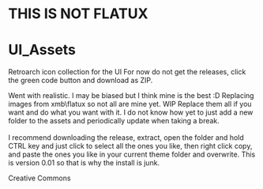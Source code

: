 # THIS IS NOT FLATUX
# UI_Assets
Retroarch icon collection for the UI
For now do not get the releases, click the green code button and download as ZIP.

Went with realistic.
I may be biased but I think mine is the best :D
Replacing images from xmb\flatux so not all are mine yet. WIP
Replace them all if you want and do what you want with it.
I do not know how yet to just add a new folder to the assets and periodically update when taking a break.<BR />
<BR />
I recommend downloading the release, extract, open the folder and hold CTRL key and just click to select all the ones you like, then right click copy, and paste the ones you like in your current theme folder and overwrite. This is version 0.01 so that is why the install is junk.

Creative Commons
